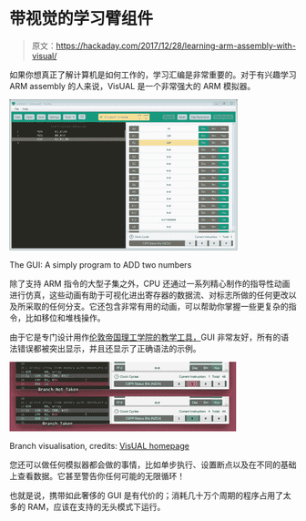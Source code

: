 # 带视觉的学习臂组件

> 原文：<https://hackaday.com/2017/12/28/learning-arm-assembly-with-visual/>

如果你想真正了解计算机是如何工作的，学习汇编是非常重要的。对于有兴趣学习 ARM assembly 的人来说，VisUAL 是一个非常强大的 ARM 模拟器。

![](img/fa5bb0eedd1ea6787a588e88266b3f5e.png)

The GUI: A simply program to ADD two numbers

除了支持 ARM 指令的大型子集之外，CPU 还通过一系列精心制作的指导性动画进行仿真，这些动画有助于可视化进出寄存器的数据流、对标志所做的任何更改以及所采取的任何分支。它还包含非常有用的动画，可以帮助你掌握一些更复杂的指令，比如移位和堆栈操作。

由于它是专门设计用作[伦敦帝国理工学院的教学工具，](https://www.imperial.ac.uk/)GUI 非常友好，所有的语法错误都被突出显示，并且还显示了正确语法的示例。

![](img/08ea12132c14916caae40acb4d4c7a77.png)

Branch visualisation, credits: [VisUAL homepage](https://salmanarif.bitbucket.io/visual/index.html)

您还可以做任何模拟器都会做的事情，比如单步执行、设置断点以及在不同的基础上查看数据。它甚至警告你任何可能的无限循环！

也就是说，携带如此奢侈的 GUI 是有代价的；消耗几十万个周期的程序占用了太多的 RAM，应该在支持的无头模式下运行。